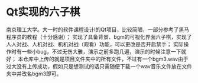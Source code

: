 # Qt实现的六子棋
南京理工大学。大一时的软件课程设计I的Qt项目，比较简陋，一部分参考了黑马程序员的教程（十分感谢）；
实现了具备背景、bgm的可视化界面六子棋，实现了人人对战、人机对战、机机对战（观看）功能，可以更改是否开启禁手；
实际操作时有一些小bug，不过无伤大雅，演示之前多跑几遍，演示的时候注意一下就好；
本仓库中上传的就是项目文件夹中的所有文件，不过有一个bgm3.wav由于过大没有上传成功，假如只是想测试的话只需随便下载一个wav音乐文件放在文件夹中并改名bgm3即可。
